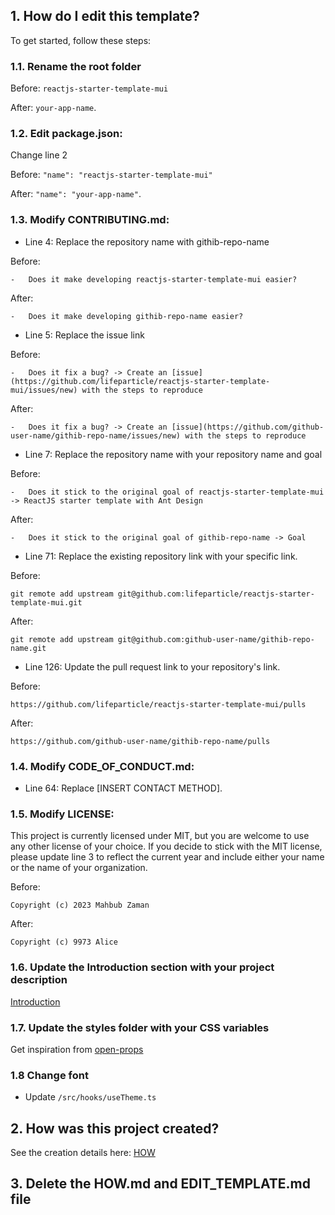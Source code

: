 ## 1. How do I edit this template?

To get started, follow these steps:

### 1.1. Rename the root folder

Before:
`reactjs-starter-template-mui`

After:
`your-app-name`.

### 1.2. Edit **package.json**:

Change line 2

Before:
`"name": "reactjs-starter-template-mui"`

After:
`"name": "your-app-name"`.

### 1.3. Modify **CONTRIBUTING.md**:

-   Line 4: Replace the repository name with githib-repo-name

Before:

```shell
-   Does it make developing reactjs-starter-template-mui easier?
```

After:

```shell
-   Does it make developing githib-repo-name easier?
```

-   Line 5: Replace the issue link

Before:

```shell
-   Does it fix a bug? -> Create an [issue](https://github.com/lifeparticle/reactjs-starter-template-mui/issues/new) with the steps to reproduce
```

After:

```shell
-   Does it fix a bug? -> Create an [issue](https://github.com/github-user-name/githib-repo-name/issues/new) with the steps to reproduce
```

-   Line 7: Replace the repository name with your repository name and goal

Before:

```shell
-   Does it stick to the original goal of reactjs-starter-template-mui -> ReactJS starter template with Ant Design
```

After:

```shell
-   Does it stick to the original goal of githib-repo-name -> Goal
```

-   Line 71: Replace the existing repository link with your specific link.

Before:

```shell
git remote add upstream git@github.com:lifeparticle/reactjs-starter-template-mui.git
```

After:

```shell
git remote add upstream git@github.com:github-user-name/githib-repo-name.git
```

-   Line 126: Update the pull request link to your repository's link.

Before:

```shell
https://github.com/lifeparticle/reactjs-starter-template-mui/pulls
```

After:

```shell
https://github.com/github-user-name/githib-repo-name/pulls
```

### 1.4. Modify **CODE_OF_CONDUCT.md**:

-   Line 64: Replace [INSERT CONTACT METHOD].

### 1.5. Modify **LICENSE**:

This project is currently licensed under MIT, but you are welcome to use any other license of your choice. If you decide to stick with the MIT license, please update line 3 to reflect the current year and include either your name or the name of your organization.

Before:

```
Copyright (c) 2023 Mahbub Zaman
```

After:

```
Copyright (c) 9973 Alice
```

### 1.6. Update the **Introduction** section with your project description

[Introduction](https://github.com/lifeparticle/reactjs-starter-template-mui/blob/main/README.md#1-introduction)

### 1.7. Update the **styles** folder with your CSS variables

Get inspiration from [open-props](https://open-props.style/)

### 1.8 Change font

-   Update `/src/hooks/useTheme.ts`

## 2. How was this project created?

See the creation details here: [HOW](./HOW.md)

## 3. Delete the **HOW.md** and **EDIT_TEMPLATE.md** file

